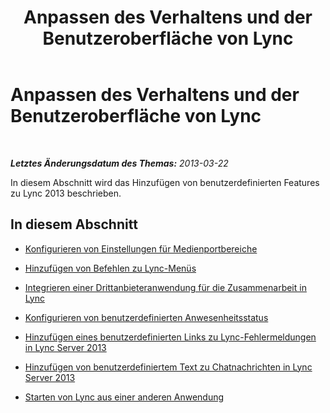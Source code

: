 ﻿---
title: Anpassen des Verhaltens und der Benutzeroberfläche von Lync
TOCTitle: Anpassen des Verhaltens und der Benutzeroberfläche von Lync
ms:assetid: 1196dfe5-eb2b-4e57-9bda-d247f341b0b9
ms:mtpsurl: https://technet.microsoft.com/de-de/library/Gg398200(v=OCS.15)
ms:contentKeyID: 49293218
ms.date: 05/19/2016
mtps_version: v=OCS.15
ms.translationtype: HT
---

# Anpassen des Verhaltens und der Benutzeroberfläche von Lync

 

_**Letztes Änderungsdatum des Themas:** 2013-03-22_

In diesem Abschnitt wird das Hinzufügen von benutzerdefinierten Features zu Lync 2013 beschrieben.

## In diesem Abschnitt

  - [Konfigurieren von Einstellungen für Medienportbereiche](lync-server-2013-configuring-media-port-range-settings.md)

  - [Hinzufügen von Befehlen zu Lync-Menüs](lync-server-2013-adding-commands-to-lync-menus.md)

  - [Integrieren einer Drittanbieteranwendung für die Zusammenarbeit in Lync](lync-server-2013-integrating-a-third-party-collaboration-application-with-lync.md)

  - [Konfigurieren von benutzerdefinierten Anwesenheitsstatus](lync-server-2013-configuring-custom-presence-states.md)

  - [Hinzufügen eines benutzerdefinierten Links zu Lync-Fehlermeldungen in Lync Server 2013](lync-server-2013-adding-a-custom-link-to-lync-error-messages.md)

  - [Hinzufügen von benutzerdefiniertem Text zu Chatnachrichten in Lync Server 2013](lync-server-2013-adding-custom-text-to-instant-messages.md)

  - [Starten von Lync aus einer anderen Anwendung](lync-server-2013-starting-lync-from-another-application.md)

